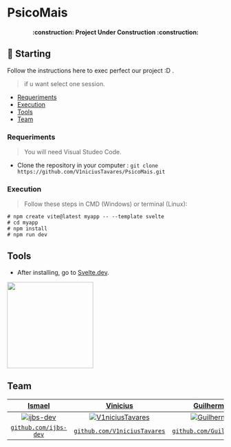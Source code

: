 # PsicoMais

<h4 align="center"> 
    :construction:  Project Under Construction  :construction:
</h4>

## :hammer: Starting

Follow the instructions here to exec perfect our project :D .
> if u want select one session.

- [Requeriments](#Requeriments)
- [Execution](#Execution)
- [Tools](#Tools)
- [Team](#Team)

### Requeriments

> You will need Visual Studeo Code.

- Clone the repository in your computer : ```git clone https://github.com/V1niciusTavares/PsicoMais.git ```

### Execution

> Follow these steps in CMD (Windows) or terminal (Linux):

```
# npm create vite@latest myapp -- --template svelte
# cd myapp
# npm install
# npm run dev
```

## Tools

- After installing, go to [Svelte.dev](https://svelte.dev/).

<!-- ## Suporte

- Email : monitoriadigitalsuporte@gmail.com -->
<!--![alt text](https://media.giphy.com/media/3ov9k0Ziq50EoOuWRi/source.gif "Praise the sun!")  -->
<img src= "https://media.giphy.com/media/3ov9k0Ziq50EoOuWRi/source.gif" width="200">

## Team

| <a href="https://github.com/ijbs-dev" target="_blank">Ismael</a> | <a href="https://github.com/V1niciusTavares" target="_blank">Vinicius</a> | <a href="https://github.com/GuilhermeH6" target="_blank">Guilherme</a> | <a href="https://github.com/LukeVanHagen" target="_blank">Flavio</a> 
| :---: |:---:| :---:| :---:| 
| [![ijbs-dev](https://avatars0.githubusercontent.com/u/61188485?s=460&v=4)](https://github.com/ijbs-dev)  | [![V1niciusTavares](https://avatars.githubusercontent.com/u/113178429?v=4)](https://github.com/V1niciusTavares) | [![Guilherme](https://avatars.githubusercontent.com/u/47796068?v=4)](https://github.com/GuilhermeH6) | [![LukeVanHagen](https://avatars0.githubusercontent.com/u/72463770?s=460&v=4)](https://github.com/LukeVanHagen) |
| <a href="https://github.com/ijbs-dev" target="_blank">`github.com/ijbs-dev`</a> | <a href="https://github.com/V1niciusTavares" target="_blank">`github.com/V1niciusTavares`</a> | <a href="https://github.com/GuilhermeH6" target="_blank">`github.com/GuilhermeH6`</a> | <a href="https://github.com/LukeVanHagen" target="_blank">`github.com/LukeVanHagen`</a> | 
<!-- ## Licença
[![License](http://img.shields.io/:license-mit-blue.svg?style=flat-square)](http://badges.mit-license.org)
- **[MIT license](http://opensource.org/licenses/mit-license.php)**
- Copyright 2019© <a href="https://github.com/ijbs-dev" target="_blank">Ismael DEV</a>. -->
